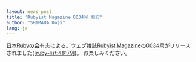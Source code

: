 ```yaml
---
layout: news_post
title: "Rubyist Magazine 0034号 発行"
author: "SHIMADA Koji"
lang: ja
---
```


[日本Rubyの会][1]有志による、ウェブ雑誌[Rubyist
Magazine][2]の[0034号][3]がリリースされました([\[ruby-list:48179\]][4])。 お楽しみください。



[1]: http://jp.rubyist.net/
[2]: http://jp.rubyist.net/magazine/
[3]: http://jp.rubyist.net/magazine/?0034
[4]: https://blade.ruby-lang.org/ruby-list/48179
